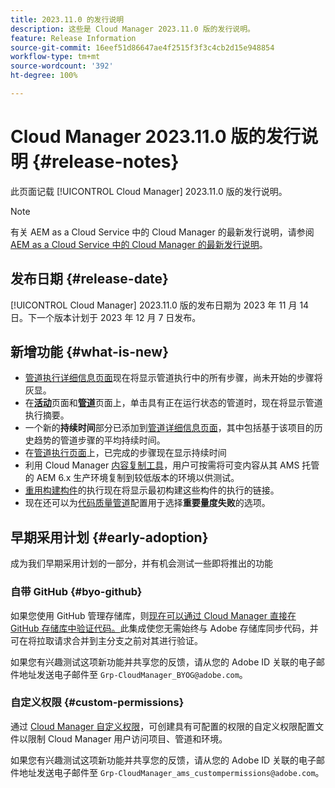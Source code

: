 ```yaml
---
title: 2023.11.0 的发行说明
description: 这些是 Cloud Manager 2023.11.0 版的发行说明。
feature: Release Information
source-git-commit: 16eef51d86647ae4f2515f3f3c4cb2d15e948854
workflow-type: tm+mt
source-wordcount: '392'
ht-degree: 100%

---
```



# Cloud Manager 2023.11.0 版的发行说明 {#release-notes}

此页面记载 [!UICONTROL Cloud Manager] 2023.11.0 版的发行说明。

>[!NOTE]
>
>有关 AEM as a Cloud Service 中的 Cloud Manager 的最新发行说明，请参阅 [AEM as a Cloud Service 中的 Cloud Manager 的最新发行说明](https://experienceleague.adobe.com/docs/experience-manager-cloud-service/content/implementing/using-cloud-manager/release-notes-cloud-manager/release-notes-cm-current.html)。

## 发布日期 {#release-date}

[!UICONTROL Cloud Manager] 2023.11.0 版的发布日期为 2023 年 11 月 14 日。下一个版本计划于 2023 年 12 月 7 日发布。

## 新增功能 {#what-is-new}

* [管道执行详细信息页面](/help/using/managing-pipelines.md#view-details)现在将显示管道执行中的所有步骤，尚未开始的步骤将灰显。
* 在&#x200B;**[活动](/help/using/managing-pipelines.md#activity)**&#x200B;页面和&#x200B;**[管道](/help/using/managing-pipelines.md#pipelines)**&#x200B;页面上，单击具有正在运行状态的管道时，现在将显示管道执行摘要。
* 一个新的&#x200B;**持续时间**&#x200B;部分已添加到[管道详细信息页面](/help/using/managing-pipelines.md#view-details)，其中包括基于该项目的历史趋势的管道步骤的平均持续时间。
* 在[管道执行页面](/help/using/managing-pipelines.md#activity-window)上，已完成的步骤现在显示持续时间
* 利用 Cloud Manager [内容复制工具](/help/using/content-copy.md)，用户可按需将可变内容从其 AMS 托管的 AEM 6.x 生产环境复制到较低版本的环境以供测试。
* [重用构建构件](/help/getting-started/project-setup.md#build-artifact-reuse)的执行现在将显示最初构建这些构件的执行的链接。
* 现在还可以为[代码质量管道](/help/using/non-production-pipelines.md)配置用于选择&#x200B;**重要量度失败**&#x200B;的选项。

## 早期采用计划 {#early-adoption}

成为我们早期采用计划的一部分，并有机会测试一些即将推出的功能

### 自带 GitHub {#byo-github}

如果您使用 GitHub 管理存储库，则[现在可以通过 Cloud Manager 直接在 GitHub 存储库中验证代码。](/help/managing-code/byo-github.md)此集成使您无需始终与 Adobe 存储库同步代码，并可在将拉取请求合并到主分支之前对其进行验证。

如果您有兴趣测试这项新功能并共享您的反馈，请从您的 Adobe ID 关联的电子邮件地址发送电子邮件至 `Grp-CloudManager_BYOG@adobe.com`。

### 自定义权限 {#custom-permissions}

通过 [Cloud Manager 自定义权限](/help/using/custom-permissions.md)，可创建具有可配置的权限的自定义权限配置文件以限制 Cloud Manager 用户访问项目、管道和环境。

如果您有兴趣测试这项新功能并共享您的反馈，请从您的 Adobe ID 关联的电子邮件地址发送电子邮件至 `Grp-CloudManager_ams_custompermissions@adobe.com`。
